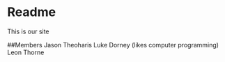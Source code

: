 # Readme
This is our site

##Members
Jason Theoharis
Luke Dorney (likes computer programming)
Leon Thorne